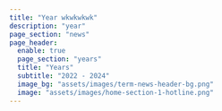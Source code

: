 ```yaml
---
title: "Year wkwkwkwk"
description: "year"
page_section: "news"
page_header:
  enable: true
  page_section: "years"
  title: "Years"
  subtitle: "2022 - 2024"
  image_bg: "assets/images/term-news-header-bg.png"
  image: "assets/images/home-section-1-hotline.png"
---
```

